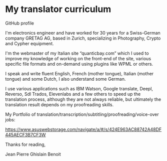 # My translator curriculum
GitHub profile 

I'm electronics engineer and have worked for 30 years for a Swiss-German company GRETAG AG, based in Zurich, specializing in Photography, Crypto and Cypher equipment.

I'm the webmaster of my Italian site “quanticbay.com” which I used to improve my knowledge of working on the front-end of the site, various specific file formats and on-demand using plugins like WPML or others.

I speak and write fluent English, French (mother tongue), Italian (mother tongue) and some Dutch, I also understand some German.

I use various applications such as IBM Watson, Google translate, Deepl, Reverso, Sdl Trados, Elevenlabs and a few others to speed up the translation process, although they are not always reliable, but ultimately the translation result depends on my proofreading skills.

My Portfolio of translation/transcription/subtitling/proofreading/voice-over jobs: 

https://www.asuswebstorage.com/navigate/a/#/s/424E963AC88742A48DF445AECF3B7CF3W

Thanks for reading,

Jean Pierre Ghislain Benoit
